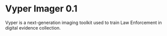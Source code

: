 # Vyper Imager 0.1
Vyper is a next-generation imaging toolkit used to train Law Enforcement in 
digital evidence collection.

